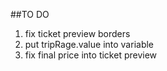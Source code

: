 ##TO DO

1. fix ticket preview borders
2. put tripRage.value into variable
3. fix final price into ticket preview
